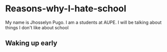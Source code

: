 # Reasons-why-I-hate-school
My name is Jhosselyn Pugo. I am a students at AUPE. I will be talking about things I don't like about school

## Waking up early
